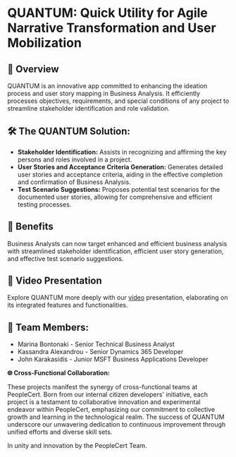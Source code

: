 **QUANTUM: Quick Utility for Agile Narrative Transformation and User Mobilization**
===================================================================================

**🌟 Overview**
---------------

QUANTUM is an innovative app committed to enhancing the ideation process and user story mapping in Business Analysis. It efficiently processes objectives, requirements, and special conditions of any project to streamline stakeholder identification and role validation.

**🛠️ The QUANTUM Solution:**
-----------------------------

-   **Stakeholder Identification:** Assists in recognizing and affirming the key persons and roles involved in a project.
-   **User Stories and Acceptance Criteria Generation:** Generates detailed user stories and acceptance criteria, aiding in the effective completion and confirmation of Business Analysis.
-   **Test Scenario Suggestions:** Proposes potential test scenarios for the documented user stories, allowing for comprehensive and efficient testing processes.

**🎉 Benefits**
---------------

Business Analysts can now target enhanced and efficient business analysis with streamlined stakeholder identification, efficient user story generation, and effective test scenario suggestions.

**🎥 Video Presentation**
-------------------------

Explore QUANTUM more deeply with our [video](https://drive.google.com/file/d/1JNx9rZ8kOca1JiwajtazzlmFhBoIi3C9/view?usp=drive_link) presentation, elaborating on its integrated features and functionalities.

**🤝 Team Members:**
--------------------

-   Marina Bontonaki - Senior Technical Business Analyst
-   Kassandra Alexandrou - Senior Dynamics 365 Developer
-   John Karakasidis - Junior MSFT Business Applications Developer

**🌐 Cross-Functional Collaboration:**

These projects manifest the synergy of cross-functional teams at PeopleCert. Born from our internal citizen developers' initiative, each project is a testament to collaborative innovation and experimental endeavor within PeopleCert, emphasizing our commitment to collective growth and learning in the technological realm. The success of QUANTUM underscore our unwavering dedication to continuous improvement through unified efforts and diverse skill sets.

In unity and innovation by the PeopleCert Team.
